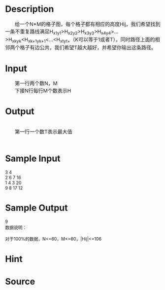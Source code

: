 
# Description

<div class="content"><div><span style="font-size: 12pt">       </span><span style="font-size: 12pt">给一个</span><span style="font-size: 12pt">N*M</span><span style="font-size: 12pt">的格子图，每个格子都有相应的高度</span><span style="font-size: 12pt">Hij</span><span style="font-size: 12pt">，我们希望找到一条不重复路线满足</span><span style="font-size: 12pt">H<sub>x1y1</sub>&gt;H<sub>x2y2</sub>&gt;H<sub>x3y3</sub>&gt;H<sub>x4y4</sub>&gt;…&gt;H<sub>xkyk</sub>&lt;H<sub>xk+1yk+1</sub>&lt;…&lt;H<sub>xtyt+</sub></span><span style="font-size: 12pt">（</span><span style="font-size: 12pt">K</span><span style="font-size: 12pt">可以等于</span><span style="font-size: 12pt">1</span><span style="font-size: 12pt">或者</span><span style="font-size: 12pt">T</span><span style="font-size: 12pt">），同时路径上面的相邻两个格子有边公共，我们希望</span><span style="font-size: 12pt">T</span><span style="font-size: 12pt">越大越好，并希望你输出这条路径。</span></div></div>

# Input

<div class="content"><div><span style="font-size: 12pt">       </span><span style="font-size: 12pt">第一行两个数</span><span style="font-size: 12pt">N</span><span style="font-size: 12pt">，</span><span style="font-size: 12pt">M</span></div>
<div><span style="font-size: 12pt">       </span><span style="font-size: 12pt">下接</span><span style="font-size: 12pt">N</span><span style="font-size: 12pt">行每行</span><span style="font-size: 12pt">M</span><span style="font-size: 12pt">个数表示</span><span style="font-size: 12pt">H</span></div></div>

# Output

<div class="content"><div> </div>
<div><span style="font-size: 12pt">       </span><span style="font-size: 12pt">第一行一个数</span><span style="font-size: 12pt">T</span><span style="font-size: 12pt">表示最大值</span></div>
<div><span style="font-size: 12pt">   </span></div></div>

# Sample Input

<div class="content"><span class="sampledata">       3 4<br/>
       2 6 7 16<br/>
       1 4 3 20<br/>
       9 8 17 12<br/>
</span></div>

# Sample Output

<div class="content"><span class="sampledata">       9<br/>
    数据说明：<br/>
   <br/>
       对于100%的数据，N&lt;=60，M&lt;=60，|Hij|&lt;=106</span></div>

# Hint

<div class="content"><p></p></div>

# Source

<div class="content"><p><a href="problemset.php?search="></a></p></div>

